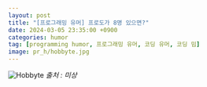 ```yaml
---
layout: post
title: "[프로그래밍 유머] 프로도가 8명 있으면?"
date: 2024-03-05 23:35:00 +0900
categories: humor
tag: [programming humor, 프로그래밍 유머, 코딩 유머, 코딩 밈]
image: pr_h/hobbyte.jpg
---
```


![Hobbyte](pr_h/hobbyte.jpg)
_출처 : 미상_